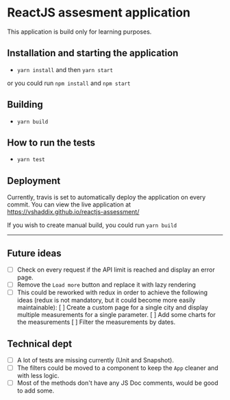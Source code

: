 # ReactJS assesment application

This application is build only for learning purposes.

## Installation and starting the application
* `yarn install` and then `yarn start`

or you could run `npm install` and `npm start`

## Building
* `yarn build`

## How to run the tests
* `yarn test`

## Deployment
Currently, travis is set to automatically deploy the application on every commit.
You can view the live application at https://vshaddix.github.io/reactjs-assessment/

If you wish to create manual build, you could run `yarn build`

---

## Future ideas

- [ ] Check on every request if the API limit is reached and display an error page.
- [ ] Remove the `Load more` button and replace it with lazy rendering
- [ ] This could be reworked with redux in order to achieve the following ideas (redux is not mandatory, but it could become more easily maintainable):
[ ] Create a custom page for a single city and display multiple measurements for a single parameter.
[ ] Add some charts for the measurements
[ ] Filter the measurements by dates.

## Technical dept
- [ ] A lot of tests are missing currently (Unit and Snapshot).
- [ ] The filters could be moved to a component to keep the `App` cleaner and with less logic.
- [ ] Most of the methods don't have any JS Doc comments, would be good to add some.
